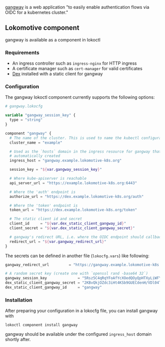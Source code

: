 [gangway](https://github.com/heptiolabs/gangway) is a web application
"to easily enable authentication flows via OIDC for a kubernetes cluster."

## Lokomotive component

gangway is available as a component in lokoctl

### Requirements

* An ingress controller such as `ingress-nginx` for HTTP ingress
* A certificate manager such as `cert-manager` for valid certificates
* [Dex](dex.md) installed with a static client for gangway

### Configuration

The gangway lokoctl component currently supports the following options:

```tf
# gangway.lokocfg

variable "gangway_session_key" {
  type = "string"
}

component "gangway" {
  # The name of the cluster. This is used to name the kubectl configuration context.
  cluster_name = "example"

  # Used as the `hosts` domain in the ingress resource for gangway that is
  # automatically created
  ingress_host = "gangway.example.lokomotive-k8s.org"

  session_key = "${var.gangway_session_key}"

  # Where kube-apiserver is reachable
  api_server_url = "https://example.lokomotive-k8s.org:6443"

  # Where the 'auth' endpoint is
  authorize_url = "https://dex.example.lokomotive-k8s.org/auth"

  # Where the 'token' endpoint is
  token_url = "https://dex.example.lokomotive-k8s.org/token"

  # The static client id and secret
  client_id     = "${var.dex_static_client_gangway_id}"
  client_secret = "${var.dex_static_client_gangway_secret}"

  # gangway's redirect URL, i.e. where the OIDC endpoint should callback to
  redirect_url = "${var.gangway_redirect_url}"
}
```

The secrets can be defined in another file (`lokocfg.vars`) like following:

```tf
gangway_redirect_url         = "https://gangway.example.lokomotive-k8s.org/callback"

# A random secret key (create one with `openssl rand -base64 32`)
gangway_session_key              = "5Rsz5C4qRqYFoAfYcXOedQOyQpHTXyLiWFYvtjwjtm0="
dex_static_client_gangway_secret = "2KBvQkjOZdc3iHt4KSb9GUECdenH/VDl04TwMdSyPcs="
dex_static_client_gangway_id     = "gangway"
```

### Installation

After preparing your configuration in a lokocfg file, you can install
gangway with

```
lokoctl component install gangway
```

gangway should be available under the configured `ingress_host` domain
shortly after.
